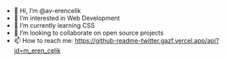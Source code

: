 - 👋 Hi, I’m @av-erencelik
- 👀 I’m interested in Web Development
- 🌱 I’m currently learning CSS
- 💞️ I’m looking to collaborate on open source projects
- 📫 How to reach me:
https://github-readme-twitter.gazf.vercel.app/api?id=m_eren_celik
<!---
av-erencelik/av-erencelik is a ✨ special ✨ repository because its `README.md` (this file) appears on your GitHub profile.
You can click the Preview link to take a look at your changes.
--->
